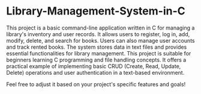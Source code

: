 # Library-Management-System-in-C
This project is a basic command-line application written in C for managing a library's inventory and user records. It allows users to register, log in, add, modify, delete, and search for books. Users can also manage user accounts and track rented books. The system stores data in text files and provides essential functionalities for library management. This project is suitable for beginners learning C programming and file handling concepts. It offers a practical example of implementing basic CRUD (Create, Read, Update, Delete) operations and user authentication in a text-based environment.

Feel free to adjust it based on your project's specific features and goals!
